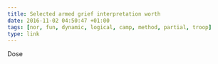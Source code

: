```yaml
---
title: Selected armed grief interpretation worth
date: 2016-11-02 04:50:47 +01:00
tags: [nor, fun, dynamic, logical, camp, method, partial, troop]
type: link
---
```


Dose

